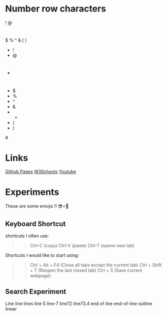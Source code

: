 # Number row characters
!
@
#
$
%
^
&
(
)

- !
- @
- #
- $
- %
- ^
- &
- *
- (
- )

\#

# Links
[Github Pages](https://pages.github.com/)
[W3Schools](https://www.w3schools.com/)
[Youtube](https://www.youtube.com/)

# Experiments

These are some emojis !! :sunglasses::star::punch:

## Keyboard Shortcut 

shortcuts I often use:
>> Ctrl-C (copy)
>> Ctrl-V (paste)
>> Ctrl-T (opens new tab)

Shortcuts I would like to start using:
>> Ctrl + Alt + F4 (Close all tabs except the current tab)
>> Ctrl + Shift + T (Reopen the last closed tab)
>> Ctrl + S (Save current webpage)

## Search Experiment 
Line
line
lines
line 5
line-7
line72
line73.4
end of line
end-of-line
outline
linear